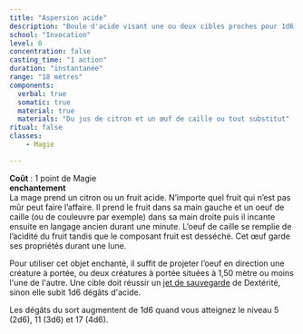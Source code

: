 ```yaml
---
title: "Aspersion acide"
description: "Boule d'acide visant une ou deux cibles proches pour 1d6 dégâts."
school: "Invocation"
level: 0
concentration: false
casting_time: "1 action"
duration: "instantanée"
range: "18 mètres"
components:
  verbal: true
  somatic: true
  material: true
  materials: "Du jus de citron et un œuf de caille ou tout substitut"
ritual: false
classes:
    - Magie

---
```

**Coût** : 1 point de Magie  
**enchantement**  
La mage prend un citron ou un fruit acide. N’importe quel fruit qui n’est pas mûr peut faire l’affaire. Il prend le fruit dans sa main gauche et un oeuf de caille (ou de couleuvre par exemple) dans sa main droite puis il incante ensuite en langage ancien durant une minute. L’oeuf de caille se remplie de l’acidité du fruit tandis que le composant fruit est desséché. Cet œuf garde ses propriétés durant une lune.  

Pour utiliser cet objet enchanté, il suffit de projeter l’oeuf en direction  une créature à portée, ou deux créatures à portée situées à 1,50 mètre ou moins l'une de l'autre. Une cible doit réussir un [jet de sauvegarde](/utiliser-les-caracteristiques/#jets-de-sauvegarde) de Dextérité, sinon elle subit 1d6 dégâts d'acide.  

Les dégâts du sort augmentent de 1d6 quand vous atteignez le niveau 5 (2d6), 11 (3d6) et 17 (4d6).  
